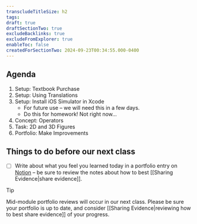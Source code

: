 ```yaml
---
transcludeTitleSize: h2
tags:
draft: true
draftSectionTwo: true
excludeBacklinks: true
excludeFromExplorer: true
enableToc: false
createdForSectionTwo: 2024-09-23T00:34:55.000-0400
---
```

## Agenda
1. Setup: Textbook Purchase
2. Setup: Using Translations
3. Setup: Install iOS Simulator in Xcode
	- For future use – we will need this in a few days.
	- Do this for homework! Not right now...
1. Concept: Operators
2. Task: 2D and 3D Figures
3. Portfolio: Make Improvements

## Things to do before our next class
- [ ] Write about what you feel you learned today in a portfolio entry on [Notion](https://notion.so) – be sure to review the notes about how to best [[Sharing Evidence|share evidence]].

> [!TIP]
> 
> Mid-module portfolio reviews will occur in our next class. Please be sure your portfolio is up to date, and consider [[Sharing Evidence|reviewing how to best share evidence]] of your progress.